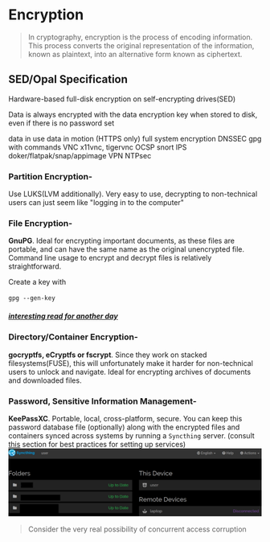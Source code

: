 # Encryption

> In cryptography, encryption is the process of encoding information. This process converts the original representation of the information, known as plaintext, into an alternative form known as ciphertext.

## SED/Opal Specification

Hardware-based full-disk encryption on self-encrypting drives(SED)

Data is always encrypted with the data encryption key when stored to disk, even if there is no password set

data in use
data in motion (HTTPS only)
full system encryption
DNSSEC
gpg with commands
VNC x11vnc, tigervnc
OCSP
snort IPS
doker/flatpak/snap/appimage
VPN
NTPsec

### Partition Encryption-

Use LUKS(LVM additionally). Very easy to use, decrypting to non-technical users can just seem like "logging in to the computer"

### File Encryption-

**GnuPG**. Ideal for encrypting important documents, as these files are portable, and can have the same name as the original unencrypted file. Command line usage to encrypt and decrypt files is relatively straightforward.

Create a key with

`gpg --gen-key`

##### [interesting read for another day](https://www.philzimmermann.com/EN/essays/WhyIWrotePGP.html)

### Directory/Container Encryption-

**gocryptfs, eCryptfs or fscrypt**. Since they work on stacked filesystems(FUSE), this will unfortunately make it harder for non-technical users to unlock and navigate.
Ideal for encrypting archives of documents and downloaded files.

### Password, Sensitive Information Management-

**KeePassXC**. Portable, local, cross-platform, secure. You can keep this password database file (optionally) along with the encrypted files and containers synced across systems by running a `Syncthing` server. (consult [this](#setting-up-needed-services) section for best practices for setting up services)
![](syncthing.png)

> Consider the very real possibility of concurrent access corruption
